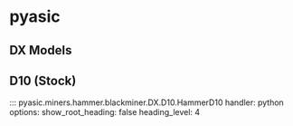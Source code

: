 # pyasic
## DX Models

## D10 (Stock)
::: pyasic.miners.hammer.blackminer.DX.D10.HammerD10
    handler: python
    options:
        show_root_heading: false
        heading_level: 4

